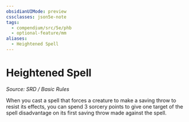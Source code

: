 ```yaml
---
obsidianUIMode: preview
cssclasses: json5e-note
tags:
  - compendium/src/5e/phb
  - optional-feature/mm
aliases:
  - Heightened Spell
---
```

# Heightened Spell
*Source: SRD / Basic Rules* 

When you cast a spell that forces a creature to make a saving throw to resist its effects, you can spend 3 sorcery points to give one target of the spell disadvantage on its first saving throw made against the spell.